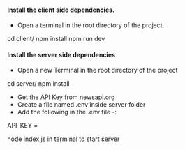 
#### Install the client side dependencies.
- Open a terminal in the root directory of the project.


cd client/
npm install
npm run dev


#### Install the server side dependencies

- Open a new Terminal in the root directory of the project


cd server/
npm install


- Get the API Key from newsapi.org
- Create a file named .env inside server folder
- Add the following in the .env file -:

API_KEY = <Your API KEY>

node index.js in terminal to start server 


